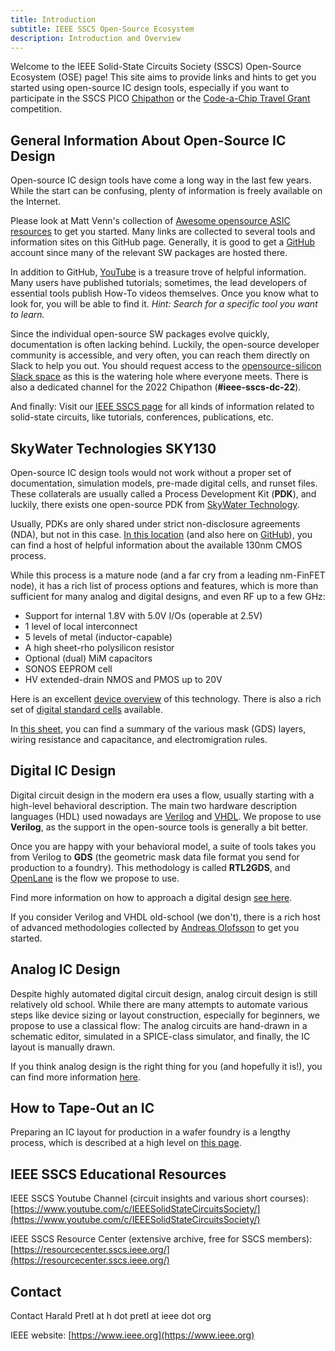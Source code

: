 ```yaml
---
title: Introduction
subtitle: IEEE SSCS Open-Source Ecosystem
description: Introduction and Overview
---
```


Welcome to the IEEE Solid-State Circuits Society (SSCS) Open-Source Ecosystem (OSE) page! This site aims to provide links and hints to get you started using open-source IC design tools, especially if you want to participate in the SSCS PICO [Chipathon](https://sscs.ieee.org/about/solid-state-circuits-directions/sscs-pico-design-contest) or the [Code-a-Chip Travel Grant](https://github.com/sscs-ose/sscs-ose-code-a-chip.github.io) competition.

## General Information About Open-Source IC Design

Open-source IC design tools have come a long way in the last few years. While the start can be confusing, plenty of information is freely available on the Internet.

Please look at Matt Venn's collection of [Awesome opensource ASIC resources](https://github.com/mattvenn/awesome-opensource-asic-resources) to get you started. Many links are collected to several tools and information sites on this GitHub page. Generally, it is good to get a [GitHub](https://github.com) account since many of the relevant SW packages are hosted there.

In addition to GitHub, [YouTube](https://www.youtube.com) is a treasure trove of helpful information. Many users have published tutorials; sometimes, the lead developers of essential tools publish How-To videos themselves. Once you know what to look for, you will be able to find it. *Hint: Search for a specific tool you want to learn.*

Since the individual open-source SW packages evolve quickly, documentation is often lacking behind. Luckily, the open-source developer community is accessible, and very often, you can reach them directly on Slack to help you out. You should request access to the [opensource-silicon Slack space](https://invite.skywater.tools/) as this is the watering hole where everyone meets. There is also a dedicated channel for the 2022 Chipathon (**#ieee-sscs-dc-22**).

And finally: Visit our [IEEE SSCS page](https://sscs.ieee.org) for all kinds of information related to solid-state circuits, like tutorials, conferences, publications, etc.

## SkyWater Technologies SKY130

Open-source IC design tools would not work without a proper set of documentation, simulation models, pre-made digital cells, and runset files. These collaterals are usually called a Process Development Kit (**PDK**), and luckily, there exists one open-source PDK from [SkyWater Technology](https://www.skywatertechnology.com).

Usually, PDKs are only shared under strict non-disclosure agreements (NDA), but not in this case. [In this location](https://skywater-pdk.readthedocs.io) (and also here on [GitHub](https://github.com/google/skywater-pdk)), you can find a host of helpful information about the available 130nm CMOS process.

While this process is a mature node (and a far cry from a leading nm-FinFET node), it has a rich list of process options and features, which is more than sufficient for many analog and digital designs, and even RF up to a few GHz:

* Support for internal 1.8V with 5.0V I/Os (operable at 2.5V)
* 1 level of local interconnect
* 5 levels of metal (inductor-capable)
* A high sheet-rho polysilicon resistor
* Optional (dual) MiM capacitors
* SONOS EEPROM cell
* HV extended-drain NMOS and PMOS up to 20V

Here is an excellent [device overview](https://skywater-pdk.readthedocs.io/en/main/rules/device-details.html) of this technology. There is also a rich set of [digital standard cells](https://skywater-pdk.readthedocs.io/en/main/contents/libraries/foundry-provided.html) available.

In [this sheet](https://docs.google.com/spreadsheets/d/1oL6ldkQdLu-4FEQE0lX6BcgbqzYfNnd1XA8vERe0vpE), you can find a summary of the various mask (GDS) layers, wiring resistance and capacitance, and electromigration rules.

## Digital IC Design

Digital circuit design in the modern era uses a flow, usually starting with a high-level behavioral description. The main two hardware description languages (HDL) used nowadays are [Verilog](https://en.wikipedia.org/wiki/Verilog) and [VHDL](https://en.wikipedia.org/wiki/VHDL). We propose to use **Verilog**, as the support in the open-source tools is generally a bit better.

Once you are happy with your behavioral model, a suite of tools takes you from Verilog to **GDS** (the geometric mask data file format you send for production to a foundry). This methodology is called **RTL2GDS**, and [OpenLane](https://github.com/The-OpenROAD-Project/OpenLane) is the flow we propose to use.

Find more information on how to approach a digital design [see here](https://sscs-ose.github.io/digital).

If you consider Verilog and VHDL old-school (we don't), there is a rich host of advanced methodologies collected by [Andreas Olofsson](https://github.com/aolofsson/awesome-hardware-tools) to get you started.

## Analog IC Design

Despite highly automated digital circuit design, analog circuit design is still relatively old school. While there are many attempts to automate various steps like device sizing or layout construction, especially for beginners, we propose to use a classical flow: The analog circuits are hand-drawn in a schematic editor, simulated in a SPICE-class simulator, and finally, the IC layout is manually drawn.

If you think analog design is the right thing for you (and hopefully it is!), you can find more information [here](https://sscs-ose.github.io/analog).

## How to Tape-Out an IC

Preparing an IC layout for production in a wafer foundry is a lengthy process, which is described at a high level on [this page](https://sscs-ose.github.io/tapeout).

## IEEE SSCS Educational Resources

IEEE SSCS Youtube Channel (circuit insights and various short courses): [https://www.youtube.com/c/IEEESolidStateCircuitsSociety/](https://www.youtube.com/c/IEEESolidStateCircuitsSociety/)

IEEE SSCS Resource Center (extensive archive, free for SSCS members): [https://resourcecenter.sscs.ieee.org/](https://resourcecenter.sscs.ieee.org/)

## Contact

Contact Harald Pretl at h dot pretl at ieee dot org

IEEE website: [https://www.ieee.org](https://www.ieee.org)
